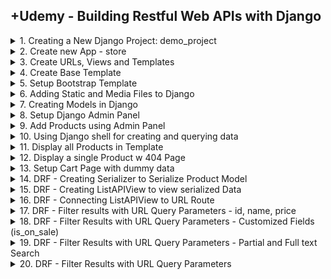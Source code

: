 ## +Udemy - Building Restful Web APIs with Django

<details>
<summary>1. Creating a New Django Project: demo_project </summary>

# Creating a New Django Project: demo_project

## Install venv

```x
python -m venv venv
```

## Activate venv

```x
# venv\Scripts\activate
source venv/bin/activate
```

## Install Django

```x
python -m pip install Django
pip install django
pip install django==5.0
```

## Install Other Project Dependencies: djangorestframework, django-filter, mock and Pillow

```x
pip install djangorestframework django-filter mock pillow
```

![image](https://github.com/omeatai/src-AI-Software/assets/32337103/c4226191-bb1f-42c4-83f0-08b1812d5831)

![image](https://github.com/omeatai/src-AI-Software/assets/32337103/d963db78-6367-40d0-af49-1b90eaac8339)

![image](https://github.com/omeatai/src-AI-Software/assets/32337103/b30e9e58-8cdc-4c3f-8b3f-5d96ef09882d)

![image](https://github.com/omeatai/src-AI-Software/assets/32337103/84446ae5-a1fa-411f-9d09-b3de73ef66f9)

## Get dependencies

```x
pip freeze
```

```x
asgiref==3.8.1
Django==5.0.6
django-filter==24.2
djangorestframework==3.15.2
mock==5.1.0
pillow==10.3.0
sqlparse==0.5.0
```

## Save Dependencies to Requirements.txt

```x
pip freeze > requirements.txt
```

## Install requirements from Requirements.txt

```x
pip install -r requirements.txt
```

## Deactivate a virtual environment

```x
deactivate
```

## Create Django Project

```x
django-admin startproject demo_project .
```

## Make Migrations

```x
python manage.py makemigrations
python manage.py migrate
```

## Start Local Server

```x
python manage.py runserver
```

```x
(venv) ➜  03_restful_apls_proj git:(main) ✗ python manage.py runserver
Watching for file changes with StatReloader
Performing system checks...

System check identified no issues (0 silenced).
June 30, 2024 - 01:32:55
Django version 5.0.6, using settings 'demo_project.settings'
Starting development server at http://127.0.0.1:8000/
Quit the server with CONTROL-C.
```

<img width="1489" alt="image" src="https://github.com/omeatai/src-AI-Software/assets/32337103/24efbb26-8bae-45cc-9887-303d6c606011">

![image](https://github.com/omeatai/src-AI-Software/assets/32337103/10b75f10-04cb-4b99-99ff-4f2a423269d7)

# #END</details>

<details>
<summary>2. Create new App - store </summary>

# Create new App - store

## Create App

```py
django-admin startapp store
```

### src-AI-Software/my_projects/03_restful_apls_proj/demo_project/settings.py:

```x
# Application definition

INSTALLED_APPS = [
    'django.contrib.admin',
    'django.contrib.auth',
    'django.contrib.contenttypes',
    'django.contrib.sessions',
    'django.contrib.messages',
    'django.contrib.staticfiles',

    # apps
    'rest_framework',
    'django_filters',
    'store',
]

```

<img width="1533" alt="image" src="https://github.com/omeatai/src-AI-Software/assets/32337103/ba0867bc-93c8-48ea-b9c0-b4798d0e32da">

# #END</details>

<details>
<summary>3. Create URLs, Views and Templates </summary>

# Create URLs, Views and Templates

### src-AI-Software/my_projects/03_restful_apls_proj/demo_project/urls.py:

```py
"""
URL configuration for demo_project project.

The `urlpatterns` list routes URLs to views. For more information please see:
    https://docs.djangoproject.com/en/5.0/topics/http/urls/
Examples:
Function views
    1. Add an import:  from my_app import views
    2. Add a URL to urlpatterns:  path('', views.home, name='home')
Class-based views
    1. Add an import:  from other_app.views import Home
    2. Add a URL to urlpatterns:  path('', Home.as_view(), name='home')
Including another URLconf
    1. Import the include() function: from django.urls import include, path
    2. Add a URL to urlpatterns:  path('blog/', include('blog.urls'))
"""
from django.contrib import admin
from django.urls import path, include

urlpatterns = [
    path('admin/', admin.site.urls),
    path('', include('store.urls')),
]

```

### src-AI-Software/my_projects/03_restful_apls_proj/store/urls.py:

```py
from django.urls import path
from . import views

urlpatterns = [
    path('', views.index, name='list-products'),
]

```

### src-AI-Software/my_projects/03_restful_apls_proj/store/views.py:

```py
from django.shortcuts import render


def index(request):
    context = {
        'products': [
            {
                "id": 1,
                "name": "Product 1",
                "description": "Description of Product 1",
                "price": "10.99",
                "created_at": "2024-06-26T12:34:56Z"
            },
            {
                "id": 2,
                "name": "Product 2",
                "description": "Description of Product 2",
                "price": "20.99",
                "created_at": "2024-06-27T12:34:56Z"
            }
        ],
    }

    return render(request, 'store/product_list.html', context)

```

### src-AI-Software/my_projects/03_restful_apls_proj/store/templates/store/product_list.html:

```py
<!DOCTYPE html>
<html lang="en">
<head>
    <meta charset="UTF-8">
    <meta name="viewport" content="width=device-width, initial-scale=1.0">
    <title>Products</title>
</head>
<body>

<div class="product-list">
  {% for product in products %}
  <div class="product">
    <h2>S/N: 000{{ product.id }}</h2>
    <h2>{{ product.name }}</h2>
    <p>{{ product.description }}</p>
    <p>${{ product.price }}</p>
  </div>
  {% endfor %}
</div>


</body>
</html>
```

<img width="1533" alt="image" src="https://github.com/omeatai/src-AI-Software/assets/32337103/8463fedb-2f6f-4aab-9e58-0fb4cd56304c">
<img width="1533" alt="image" src="https://github.com/omeatai/src-AI-Software/assets/32337103/5ddaf4a5-6003-4013-943b-e5e97402807b">
<img width="1533" alt="image" src="https://github.com/omeatai/src-AI-Software/assets/32337103/38411a04-d297-4728-bc5f-949ae80322f2">

![image](https://github.com/omeatai/src-AI-Software/assets/32337103/021ab1dc-9ff4-4904-9c79-47b4d11ba321)

# #END</details>

<details>
<summary>4. Create Base Template </summary>

# Create Base Template

### src-AI-Software/my_projects/03_restful_apls_proj/demo_project/settings.py:

```py
TEMPLATES = [
    {
        'BACKEND': 'django.template.backends.django.DjangoTemplates',
        'DIRS': [
            BASE_DIR / 'templates',
        ],
        'APP_DIRS': True,
        'OPTIONS': {
            'context_processors': [
                'django.template.context_processors.debug',
                'django.template.context_processors.request',
                'django.contrib.auth.context_processors.auth',
                'django.contrib.messages.context_processors.messages',
            ],
        },
    },
]
```

### src-AI-Software/my_projects/03_restful_apls_proj/templates/store/base.html:

```py
<!DOCTYPE html>
<html lang="en">
<head>
    <meta charset="UTF-8">
    <meta name="viewport" content="width=device-width, initial-scale=1.0">
    <title>{% block title %}{% endblock title %}</title>
</head>
<body>

{% block content %}{% endblock content %}

</body>
</html>
```

### src-AI-Software/my_projects/03_restful_apls_proj/store/templates/store/product_list.html:

```py
{% extends 'store/base.html' %}

{% block title %}
Products
{% endblock title %}

{% block content %}

<div class="product-list">
  {% for product in products %}
  <div class="product">
    <h2>S/N: 000{{ product.id }}</h2>
    <h2>{{ product.name }}</h2>
    <p>{{ product.description }}</p>
    <p>${{ product.price }}</p>
  </div>
  <hr>

  {% endfor %}
</div>

{% endblock content %}

```

<img width="1533" alt="image" src="https://github.com/omeatai/src-AI-Software/assets/32337103/ae9321c1-3254-4a5e-a42f-5a70e4fb9684">
<img width="1533" alt="image" src="https://github.com/omeatai/src-AI-Software/assets/32337103/5380b272-6b6b-4ad5-a957-5ccf43ef30c7">

![image](https://github.com/omeatai/src-AI-Software/assets/32337103/f3ffe45c-f5d2-411a-b27b-ec975137a696)

# #END</details>

<details>
<summary>5. Setup Bootstrap Template </summary>

# Setup Bootstrap Template 

### Bootstrap default 

```html
<!doctype html>
<html lang="en">
  <head>
    <meta charset="utf-8">
    <meta name="viewport" content="width=device-width, initial-scale=1">
    <title>Bootstrap demo</title>
    <link href="https://cdn.jsdelivr.net/npm/bootstrap@5.3.3/dist/css/bootstrap.min.css" rel="stylesheet" integrity="sha384-QWTKZyjpPEjISv5WaRU9OFeRpok6YctnYmDr5pNlyT2bRjXh0JMhjY6hW+ALEwIH" crossorigin="anonymous">
  </head>
  <body>
    <h1>Hello, world!</h1>
    <script src="https://cdn.jsdelivr.net/npm/bootstrap@5.3.3/dist/js/bootstrap.bundle.min.js" integrity="sha384-YvpcrYf0tY3lHB60NNkmXc5s9fDVZLESaAA55NDzOxhy9GkcIdslK1eN7N6jIeHz" crossorigin="anonymous"></script>
  </body>
</html>
```

![image](https://github.com/omeatai/src-AI-Software/assets/32337103/4d8de945-af6d-40e6-abd4-343df5899b54)
![image](https://github.com/omeatai/src-AI-Software/assets/32337103/70e47928-735f-4416-b1d3-b989fc25b351)

### src-AI-Software/my_projects/03_restful_apls_proj/templates/store/base.html:

```html
<!DOCTYPE html>
<html lang="en" data-bs-theme="auto">
<head>

    <meta charset="utf-8">
    <meta name="viewport" content="width=device-width, initial-scale=1">
    <title>{% block title %}{% endblock title %}</title>
    <link rel="canonical" href="https://getbootstrap.com/docs/5.3/examples/album/">
    <link rel="stylesheet" href="https://cdn.jsdelivr.net/npm/@docsearch/css@3">
    <link href="https://cdn.jsdelivr.net/npm/bootstrap@5.3.3/dist/css/bootstrap.min.css" rel="stylesheet" integrity="sha384-QWTKZyjpPEjISv5WaRU9OFeRpok6YctnYmDr5pNlyT2bRjXh0JMhjY6hW+ALEwIH" crossorigin="anonymous">
  </head>
  <body>

<main>

  <section class="py-5 text-center container">
    <div class="row py-lg-5">
      <div class="col-lg-6 col-md-8 mx-auto">
        <h1 class="fw-light">Products</h1>
        <p class="lead text-body-secondary">Discover the best deals on a wide range of products tailored just for you. From the latest electronics and trendy fashion to home essentials and more, we have everything you need in one place. Enjoy seamless shopping, fast delivery, and excellent customer service. Happy shopping!</p>
        <p>
          <a href="#" class="btn btn-primary my-2">View Categories</a>
          <a href="#" class="btn btn-secondary my-2">My Cart</a>
        </p>
      </div>
    </div>
  </section>

  <div class="album py-5 bg-body-tertiary">
    <div class="container">
        {% block content %}{% endblock content %}
    </div>
  </div>

</main>


<script src="https://cdn.jsdelivr.net/npm/bootstrap@5.3.3/dist/js/bootstrap.bundle.min.js" integrity="sha384-YvpcrYf0tY3lHB60NNkmXc5s9fDVZLESaAA55NDzOxhy9GkcIdslK1eN7N6jIeHz" crossorigin="anonymous"></script>

    </body>
</html>

```

### src-AI-Software/my_projects/03_restful_apls_proj/store/templates/store/product_list.html:

```html
{% extends 'store/base.html' %}

{% block title %}
Products
{% endblock title %}

{% block content %}

<div class="row row-cols-1 row-cols-sm-2 row-cols-md-3 g-3">

    {% for product in products %}
    <div class="col">
        <div class="card shadow-sm">
        <svg class="bd-placeholder-img card-img-top" width="100%" height="225" xmlns="http://www.w3.org/2000/svg" role="img" aria-label="Placeholder: Thumbnail" preserveAspectRatio="xMidYMid slice" focusable="false"><title>Placeholder</title><rect width="100%" height="100%" fill="#55595c"/>
        <text x="50%" y="50%" fill="#eceeef" dy=".3em">S/N: 000{{ product.id }}</text>
        </svg>
        <div class="card-body">
            <h2>{{ product.name }}</h2>
            <p class="card-text">{{ product.description }}</p>
            <div class="d-flex justify-content-between align-items-center">
            <div class="btn-group">
                <button type="button" class="btn btn-sm btn-outline-secondary">View</button>
                <button type="button" class="btn btn-sm btn-outline-secondary">Edit</button>
            </div>
            <small class="text-body-secondary">${{ product.price }}</small>
            </div>
        </div>
        </div>
    </div>
    {% endfor %}
</div>

{% endblock content %}

```

<img width="1493" alt="image" src="https://github.com/omeatai/src-AI-Software/assets/32337103/56a989b1-4567-4ed7-90ce-d5a9d6cc3af2">
<img width="1493" alt="image" src="https://github.com/omeatai/src-AI-Software/assets/32337103/592c028f-b922-42c2-84ce-4b05f9cc9c12">

![image](https://github.com/omeatai/src-AI-Software/assets/32337103/687dee76-5b56-43b0-9930-88543014418f)

# #END</details>

<details>
<summary>6. Adding Static and Media Files to Django </summary>

# Adding Static and Media Files to Django

### src-AI-Software/my_projects/03_restful_apls_proj/demo_project/settings.py:

```py
# Static files (CSS, JavaScript, Images)
# https://docs.djangoproject.com/en/5.0/howto/static-files/

STATIC_URL = 'static/'
STATIC_ROOT = os.path.join(BASE_DIR, 'static')

MEDIA_ROOT = os.path.abspath(os.path.join(BASE_DIR, 'store', 'uploads'))
MEDIA_URL = '/uploads/'

# Default primary key field type
# https://docs.djangoproject.com/en/5.0/ref/settings/#default-auto-field

DEFAULT_AUTO_FIELD = 'django.db.models.BigAutoField'
```

### src-AI-Software/my_projects/03_restful_apls_proj/demo_project/urls.py:

```py
"""
URL configuration for demo_project project.

The `urlpatterns` list routes URLs to views. For more information please see:
    https://docs.djangoproject.com/en/5.0/topics/http/urls/
Examples:
Function views
    1. Add an import:  from my_app import views
    2. Add a URL to urlpatterns:  path('', views.home, name='home')
Class-based views
    1. Add an import:  from other_app.views import Home
    2. Add a URL to urlpatterns:  path('', Home.as_view(), name='home')
Including another URLconf
    1. Import the include() function: from django.urls import include, path
    2. Add a URL to urlpatterns:  path('blog/', include('blog.urls'))
"""
from django.contrib import admin
from django.urls import path, include
from django.conf import settings
from django.conf.urls.static import static

urlpatterns = [
    path('admin/', admin.site.urls),
    path('', include('store.urls')),
]

urlpatterns += static(settings.STATIC_URL, document_root=settings.STATIC_ROOT)
urlpatterns += static(settings.MEDIA_URL, document_root=settings.MEDIA_ROOT)

```

## Run Collectstatic (To add all static folders into a single main folder):

```py
python manage.py collectstatic
```

<img width="1493" alt="image" src="https://github.com/omeatai/src-AI-Software/assets/32337103/42ed4634-c3fb-4a80-8fd3-ed12455e7e0f">
<img width="1493" alt="image" src="https://github.com/omeatai/src-AI-Software/assets/32337103/81d822ec-97a9-44a9-8ed4-70efaebbf249">

![image](https://github.com/omeatai/src-AI-Software/assets/32337103/6e95459a-d5d5-4aa7-9d6e-4475be3f5996)

# #END</details>

<details>
<summary>7. Creating Models in Django </summary>

# Creating Models in Django

### src-AI-Software/my_projects/03_restful_apls_proj/store/models.py:

```py


from django.utils import timezone
from django.db import models


class Product(models.Model):
    DISCOUNT_RATE = 0.10

    id = models.AutoField(primary_key=True)
    name = models.CharField(max_length=200)
    description = models.TextField()
    price = models.FloatField()
    sale_start = models.DateTimeField(blank=True, null=True, default=None)
    sale_end = models.DateTimeField(blank=True, null=True, default=None)
    photo = models.ImageField(blank=True, null=True,
                              default=None, upload_to='products')

    class Meta:
        verbose_name = "Product"
        verbose_name_plural = "Products"

    def is_on_sale(self):
        now = timezone.now()
        if self.sale_start:
            if self.sale_end:
                return self.sale_start <= now <= self.sale_end
            return self.sale_start <= now
        return False

    def get_rounded_price(self):
        return round(self.price, 2)

    def current_price(self):
        if self.is_on_sale():
            discounted_price = self.price * (1 - self.DISCOUNT_RATE)
            return round(discounted_price, 2)
        return self.get_rounded_price()

    def __repr__(self):
        return '<Product object ({}) "{}">'.format(self.id, self.name)

    def __str__(self):
        return '{}-{}'.format(self.id, self.name)


class ShoppingCart(models.Model):
    TAX_RATE = 0.13

    id = models.AutoField(primary_key=True)
    name = models.CharField(max_length=200)
    address = models.CharField(max_length=200)

    class Meta:
        verbose_name = "ShoppingCart"
        verbose_name_plural = "ShoppingCarts"

    def subtotal(self):
        amount = 0.0
        for item in self.shopping_cart_items:
            amount += item.quantity * item.product.get_price()
        return round(amount, 2)

    def taxes(self):
        return round(self.TAX_RATE * self.subtotal(), 2)

    def total(self):
        return round(self.subtotal() * self.taxes(), 2)

    def __repr__(self):
        name = self.name or '[Guest]'
        address = self.address or '[No Address]'
        return '<ShoppingCart object ({}) "{}" "{}">'.format(self.id, name, address)

    def __str__(self):
        return '{}-{}'.format(self.id, self.name)


class ShoppingCartItem(models.Model):
    shopping_cart = models.ForeignKey(
        ShoppingCart, related_name='items', related_query_name='item', on_delete=models.CASCADE)
    product = models.ForeignKey(
        Product, related_name='+', on_delete=models.CASCADE)
    quantity = models.IntegerField()

    class Meta:
        verbose_name = "ShoppingCartItem"
        verbose_name_plural = "ShoppingCartItems"

    def total(self):
        return round(self.quantity * self.product.current_price())

    def __repr__(self):
        return '<ShoppingCartItem object ({}) {}x "{}">'.format(self.id, self.quantity, self.product.name)

    def __str__(self):
        return '{}-{}'.format(self.shopping_cart.id, self.product.name)


```

## Run migrations:

```x
python manage.py makemigrations
python manage.py migrate
```

```x
python manage.py runserver 
```

<img width="1527" alt="image" src="https://github.com/omeatai/src-AI-Software/assets/32337103/18d496a7-e191-4619-a4be-c0c023ea32d5">

![image](https://github.com/omeatai/src-AI-Software/assets/32337103/865aaf48-b3dc-48aa-8341-d7018ac6b571)

# #END</details>

<details>
<summary>8. Setup Django Admin Panel </summary>

# Setup Django Admin Panel

## Create Super User

```x
python manage.py createsuperuser
```

### src-AI-Software/my_projects/03_restful_apls_proj/store/admin.py:

```py
from django.contrib import admin
from .models import Product, ShoppingCart, ShoppingCartItem


class ProductAdmin(admin.ModelAdmin):
    list_display = ('name', 'description', 'price',
                    'sale_start', 'sale_end', 'photo', 'is_on_sale', 'get_rounded_price', 'current_price')


class ShoppingCartAdmin(admin.ModelAdmin):
    list_display = ('name', 'address', 'subtotal', 'taxes', 'total')


class ShoppingCartItemAdmin(admin.ModelAdmin):
    list_display = ('shopping_cart', 'product', 'quantity', 'total')


admin.site.register(Product, ProductAdmin)
admin.site.register(ShoppingCart, ShoppingCartAdmin)
admin.site.register(ShoppingCartItem, ShoppingCartItemAdmin)

```

### src-AI-Software/my_projects/03_restful_apls_proj/store/models.py:

```py


from django.utils import timezone
from django.db import models


class Product(models.Model):
    DISCOUNT_RATE = 0.10

    id = models.AutoField(primary_key=True)
    name = models.CharField(max_length=200)
    description = models.TextField()
    price = models.FloatField()
    sale_start = models.DateTimeField(blank=True, null=True, default=None)
    sale_end = models.DateTimeField(blank=True, null=True, default=None)
    photo = models.ImageField(blank=True, null=True,
                              default=None, upload_to='products')

    class Meta:
        verbose_name = "Product"
        verbose_name_plural = "Products"

    def is_on_sale(self):
        now = timezone.now()
        if self.sale_start:
            if self.sale_end:
                return self.sale_start <= now <= self.sale_end
            return self.sale_start <= now
        return False

    def get_rounded_price(self):
        return round(self.price, 2)

    def current_price(self):
        if self.is_on_sale():
            discounted_price = self.price * (1 - self.DISCOUNT_RATE)
            return round(discounted_price, 2)
        return self.get_rounded_price()

    def __repr__(self):
        return '<Product object ({}) "{}">'.format(self.id, self.name)

    def __str__(self):
        return '{}-{}'.format(self.id, self.name)


class ShoppingCart(models.Model):
    TAX_RATE = 0.13

    id = models.AutoField(primary_key=True)
    name = models.CharField(max_length=200)
    address = models.CharField(max_length=200)

    class Meta:
        verbose_name = "ShoppingCart"
        verbose_name_plural = "ShoppingCarts"

    def subtotal(self):
        amount = 0.0
        for item in self.shopping_cart_items:
            amount += item.quantity * item.product.get_price()
        return round(amount, 2)

    def taxes(self):
        return round(self.TAX_RATE * self.subtotal(), 2)

    def total(self):
        return round(self.subtotal() * self.taxes(), 2)

    def __repr__(self):
        name = self.name or '[Guest]'
        address = self.address or '[No Address]'
        return '<ShoppingCart object ({}) "{}" "{}">'.format(self.id, name, address)

    def __str__(self):
        return '{}-{}'.format(self.id, self.name)


class ShoppingCartItem(models.Model):
    shopping_cart = models.ForeignKey(
        ShoppingCart, related_name='items', related_query_name='item', on_delete=models.CASCADE)
    product = models.ForeignKey(
        Product, related_name='+', on_delete=models.CASCADE)
    quantity = models.IntegerField()

    class Meta:
        verbose_name = "ShoppingCartItem"
        verbose_name_plural = "ShoppingCartItems"

    def total(self):
        return round(self.quantity * self.product.current_price())

    def __repr__(self):
        return '<ShoppingCartItem object ({}) {}x "{}">'.format(self.id, self.quantity, self.product.name)

    def __str__(self):
        return '{}-{}'.format(self.shopping_cart.id, self.product.name)


```

## Run migrations:

```x
python manage.py makemigrations
python manage.py migrate
```

```x
python manage.py runserver 
```

<img width="1527" alt="image" src="https://github.com/omeatai/src-AI-Software/assets/32337103/35673948-d69f-4181-a5a7-a86318d00cfe">

<img width="1527" alt="image" src="https://github.com/omeatai/src-AI-Software/assets/32337103/fd49bc99-eab4-47e1-a587-9e56dff4a5dc">

![image](https://github.com/omeatai/src-AI-Software/assets/32337103/a3aba51d-3aa1-43f7-aa74-89f620347e24)
![image](https://github.com/omeatai/src-AI-Software/assets/32337103/f427ffd5-48bd-41f6-8a6b-64ccd483f3b7)
![image](https://github.com/omeatai/src-AI-Software/assets/32337103/f36f519a-7fb6-4ec0-8a69-444497b5ef13)
![image](https://github.com/omeatai/src-AI-Software/assets/32337103/825fb62b-47b8-4515-84a5-49f23c2dec67)
![image](https://github.com/omeatai/src-AI-Software/assets/32337103/f7c310b9-f40a-473d-9b6d-23ed8af376e5)

# #END</details>

<details>
<summary>9. Add Products using Admin Panel </summary>

# Add Products using Admin Panel

![image](https://github.com/omeatai/src-AI-Software/assets/32337103/671de37b-8a76-49b3-a53c-fbe959ab21b9)
![image](https://github.com/omeatai/src-AI-Software/assets/32337103/5e33c089-f630-471d-afd1-f80183934311)
![image](https://github.com/omeatai/src-AI-Software/assets/32337103/7dc40e19-7bf9-4234-b672-4acc51d0b99a)
![image](https://github.com/omeatai/src-AI-Software/assets/32337103/40995476-2d27-41a0-bea7-c729db03e643)

# #END</details>

<details>
<summary>10. Using Django shell for creating and querying data </summary>

# Using Django shell for creating and querying data

## Run Shell:

```x
python manage.py shell
```

## Get Instance of Model Object:

```py
>>> from store.models import Product

>>> Product
<class 'store.models.Product'>

>>> myproduct = Product.objects.get(name='Vitamin B-Complex (100 caplets)')

>>> myproduct
<Product object (5) "Vitamin B-Complex (100 caplets)">

>>> myproduct.id
5

>>> myproduct.name
'Vitamin B-Complex (100 caplets)'

>>> myproduct.price
3.0

>>> myproduct.description
'Contains a combination of essential B vitamins that help convert food to energy.'

```

## Get all Object Instances

```py
>>> Product.objects.all()
<QuerySet [<Product object (2) "Mineral Water Strawberry">, <Product object (3) "Mineral Water Raspberry">,
<Product object (4) "Vitamin A 10,000 IU (125 caplets)">, <Product object (5) "Vitamin B-Complex (100 caplets)">]>

```

## Create New Object Instance

```py
>>> new_product = Product.objects.create(name='Mineral Water Peach', description='Flavoured with peach, loaded with anti-oxidants.', price=2.0)

>>> new_product
<Product object (6) "Mineral Water Peach">

>>> Product.objects.get(pk=6)
<Product object (6) "Mineral Water Peach">

>>> Product.objects.all()                                                                 
<QuerySet [<Product object (2) "Mineral Water Strawberry">, <Product object (3) "Mineral Water Raspberry">,
<Product object (4) "Vitamin A 10,000 IU (125 caplets)">, <Product object (5) "Vitamin B-Complex (100 caplets)">, <Product object (6) "Mineral Water Peach">]>

```

## Filter and Exclude contents

```py

>>> Product.objects.filter(name__startswith="Mineral")
<QuerySet [<Product object (2) "Mineral Water Strawberry">, <Product object (3) "Mineral Water Raspberry">, <Product object (6) "Mineral Water Peach">]>


>>> Product.objects.filter(description__icontains="anti-oxidant")
<QuerySet [<Product object (2) "Mineral Water Strawberry">, <Product object (3) "Mineral Water Raspberry">, <Product object (6) "Mineral Water Peach">]>


>>> Product.objects.exclude(description__icontains="vitamin")
<QuerySet [<Product object (2) "Mineral Water Strawberry">, <Product object (3) "Mineral Water Raspberry">, <Product object (6) "Mineral Water Peach">]>


>>> Product.objects.filter(description__icontains="essential").exclude(name__icontains="10,000")
<QuerySet [<Product object (5) "Vitamin B-Complex (100 caplets)">]>

```

![image](https://github.com/omeatai/src-AI-Software/assets/32337103/b141596d-5392-486d-a5a0-52564ac09eb6)

# #END</details>

<details>
<summary>11. Display all Products in Template </summary>

# Display all Products in Template

### src-AI-Software/my_projects/03_restful_apls_proj/store/urls.py:

```py
from django.urls import path
from . import views
from django.conf import settings
from django.conf.urls.static import static

urlpatterns = [
    path('', views.index, name='list-products'),
]

```

src-AI-Software/my_projects/03_restful_apls_proj/store/views.py:

```py
from django.shortcuts import render
from store.models import Product, ShoppingCart


def index(request):
    # context = {
    #     'products': [
    #         {
    #             "id": 1,
    #             "name": "Product 1",
    #             "description": "Description of Product 1",
    #             "price": "10.99",
    #             "created_at": "2024-06-26T12:34:56Z"
    #         },
    #         {
    #             "id": 2,
    #             "name": "Product 2",
    #             "description": "Description of Product 2",
    #             "price": "20.99",
    #             "created_at": "2024-06-27T12:34:56Z"
    #         }
    #     ],
    # }

    context = {
        'products': Product.objects.all(),
    }
    return render(request, 'store/product_list.html', context)

```

### src-AI-Software/my_projects/03_restful_apls_proj/store/templates/store/product_list.html:

```html
{% extends 'store/base.html' %}

{% block title %}
Products
{% endblock title %}

{% block content %}

<div class="row row-cols-1 row-cols-sm-2 row-cols-md-3 g-3">

    {% for product in products %}
    <div class="col">
        <div class="card shadow-sm">
        <a href="">
            {% if product.photo %}
            <img width="100%" src="uploads/{{ product.photo }}" />
            {% else %}
            <img width="100%" src="uploads/products/mineralwater-strawberry.jpg" />
            {% endif %}
        </a>

        <div class="card-body d-flex flex-column justify-content-between align-items-between" style="min-height: 25vh;">
            <h2>{{ product.name }}</h2>
            <p class="card-text">{{ product.description }}</p>
            <div class="d-flex justify-content-between align-items-center">
            <div class="btn-group">
                <button type="button" class="btn btn-sm btn-outline-secondary">View</button>
                {% if product.is_on_sale %}
                <button type="button" class="btn btn-sm btn-danger">SALE: {{ product.DISCOUNT_RATE|cut:"0."}}0% OFF</button>
                {% endif %}
            </div>
            <h3 class="text-body-secondary">${{ product.current_price }}</h3>
            </div>
        </div>
        </div>
    </div>
    {% endfor %}
</div>

{% endblock content %}

```

![image](https://github.com/omeatai/src-AI-Software/assets/32337103/53855d77-7f37-4966-8429-c7902a5ec4f5)
![image](https://github.com/omeatai/src-AI-Software/assets/32337103/579e769c-5b09-47da-b701-5bf9f459c653)
![image](https://github.com/omeatai/src-AI-Software/assets/32337103/899618f6-2fe4-4c00-be10-ef8ce1d3057d)

<img width="1470" alt="image" src="https://github.com/omeatai/src-AI-Software/assets/32337103/2ad1c274-0d2c-4435-a157-a74c38429036">
<img width="1470" alt="image" src="https://github.com/omeatai/src-AI-Software/assets/32337103/d56ebb2e-0913-453f-835c-04f8c37d0e3d">
<img width="1470" alt="image" src="https://github.com/omeatai/src-AI-Software/assets/32337103/be934642-2eef-4428-9f89-e6dbfe081928">

# #END</details>

<details>
<summary>12. Display a single Product w 404 Page </summary>

# Display a single Product w 404 Page

### src-AI-Software/my_projects/03_restful_apls_proj/store/urls.py:

```py
from django.urls import path
from . import views
from django.conf import settings
from django.conf.urls.static import static

urlpatterns = [
    path('', views.index, name='list-products'),
    path('products/<int:id>/', views.show, name='show-product'),
]

```

### src-AI-Software/my_projects/03_restful_apls_proj/store/views.py:

```py
from django.shortcuts import render
from django.http import Http404
from store.models import Product


def index(request):
    # context = {
    #     'products': [
    #         {
    #             "id": 1,
    #             "name": "Product 1",
    #             "description": "Description of Product 1",
    #             "price": "10.99",
    #             "created_at": "2024-06-26T12:34:56Z"
    #         },
    #         {
    #             "id": 2,
    #             "name": "Product 2",
    #             "description": "Description of Product 2",
    #             "price": "20.99",
    #             "created_at": "2024-06-27T12:34:56Z"
    #         }
    #     ],
    # }

    context = {
        'products': Product.objects.all(),
    }
    return render(request, 'store/product_list.html', context)


def show(request, id):
    try:
        product = Product.objects.get(id=id)
    except Product.DoesNotExist:
        # return render(request, '404.html')
        raise Http404("Note does not exist")

    context = {
        'product': product,
    }
    return render(request, 'store/product.html', context)

```

### src-AI-Software/my_projects/03_restful_apls_proj/store/templates/store/product.html:

```py
{% extends 'store/base.html' %}

{% block title %}{{ product.name }}{% endblock %}

{% block content %}
<h2>{{ product.name }}</h2>
<p>{{ product.description }}</p>

{% if product.is_on_sale %}
  <p class="price sale-price">
    Regular Price:<del>${{ product.price|floatformat:2 }}</del> <br/>
    <strong>SALE: ${{ product.current_price|floatformat:2 }}</strong>
  </p>
{% else %}
  <p class="price price-regular">
    <strong>Price: ${{ product.price|floatformat:2 }}</strong>
  </p>
{% endif %}

 {% if product.photo %}
<img src="{{product.photo.url}}" width="300px" />
{% else %}
<img src="/uploads/products/mineralwater-strawberry.jpg" width="300px" />
{% endif %}

{% endblock %}

```

### src-AI-Software/my_projects/03_restful_apls_proj/store/templates/store/product_list.html:

```py
{% extends 'store/base.html' %}

{% block title %}
Products
{% endblock title %}

{% block content %}

<div class="row row-cols-1 row-cols-sm-2 row-cols-md-3 g-3">

    {% for product in products %}
    <div class="col">
        <div class="card shadow-sm">
        <a href="{% url 'show-product' product.id %}">
            {% if product.photo %}
            <img width="100%" src="uploads/{{ product.photo }}" />
            {% else %}
            <img width="100%" src="uploads/products/mineralwater-strawberry.jpg" />
            {% endif %}
        </a>

        <div class="card-body d-flex flex-column justify-content-between align-items-between" style="min-height: 25vh;">
            <h2>{{ product.name }}</h2>
            <p class="card-text">{{ product.description }}</p>
            <div class="d-flex justify-content-between align-items-center">
            <div class="btn-group">
                <a href="{% url 'show-product' product.id %}">
                    <button type="button" class="btn btn-sm btn-outline-secondary">View</button>
                </a>

                {% if product.is_on_sale %}
                <button type="button" class="btn btn-sm btn-danger">SALE: {{ product.DISCOUNT_RATE|cut:"0."}}0% OFF</button>
                {% endif %}
            </div>
            <h3 class="text-body-secondary">${{ product.current_price|floatformat:2 }}</h3>
            </div>
        </div>
        </div>
    </div>
    {% endfor %}
</div>

{% endblock content %}

```

### src-AI-Software/my_projects/03_restful_apls_proj/templates/404.html:

```py
<!DOCTYPE html>
<html lang="en">
  <head>
    <meta charset="UTF-8" />
    <meta name="viewport" content="width=device-width, initial-scale=1.0" />
    <title>404 Page</title>
  </head>

  <body>
    <h1>404 - Ooops!</h1>
    <h2>I cannot find the Page you requested!</h2>
  </body>
</html>
```

### src-AI-Software/my_projects/03_restful_apls_proj/templates/store/base.html:

```py
<!DOCTYPE html>
<html lang="en" data-bs-theme="auto">
<head>

    <meta charset="utf-8">
    <meta name="viewport" content="width=device-width, initial-scale=1">
    <title>{% block title %}{% endblock title %}</title>
    <link rel="canonical" href="https://getbootstrap.com/docs/5.3/examples/album/">
    <link rel="stylesheet" href="https://cdn.jsdelivr.net/npm/@docsearch/css@3">
    <link href="https://cdn.jsdelivr.net/npm/bootstrap@5.3.3/dist/css/bootstrap.min.css" rel="stylesheet" integrity="sha384-QWTKZyjpPEjISv5WaRU9OFeRpok6YctnYmDr5pNlyT2bRjXh0JMhjY6hW+ALEwIH" crossorigin="anonymous">
  </head>
  <body>

<main>

  <section class="py-5 text-center container">
    <div class="row py-lg-5">
      <div class="col-lg-6 col-md-8 mx-auto">
        <h1 class="fw-light">Products</h1>
        <p class="lead text-body-secondary">Discover the best deals on a wide range of products tailored just for you. From the latest electronics and trendy fashion to home essentials and more, we have everything you need in one place. Enjoy seamless shopping, fast delivery, and excellent customer service. Happy shopping!</p>
        <p>
          <a href="{% url 'list-products' %}" class="btn btn-primary my-2">All Products</a>
          <a href="#" class="btn btn-secondary my-2">My Cart</a>
        </p>
      </div>
    </div>
  </section>

  <div class="album py-5 bg-body-tertiary">
    <div class="container">
        {% block content %}{% endblock content %}
    </div>
  </div>

</main>


<script src="https://cdn.jsdelivr.net/npm/bootstrap@5.3.3/dist/js/bootstrap.bundle.min.js" integrity="sha384-YvpcrYf0tY3lHB60NNkmXc5s9fDVZLESaAA55NDzOxhy9GkcIdslK1eN7N6jIeHz" crossorigin="anonymous"></script>

    </body>
</html>

```

![image](https://github.com/omeatai/src-AI-Software/assets/32337103/e66b7fca-053b-423f-b879-9c33871de5b6)
![image](https://github.com/omeatai/src-AI-Software/assets/32337103/1cdba6cb-fceb-4860-aacb-19785aa810fd)
![image](https://github.com/omeatai/src-AI-Software/assets/32337103/58f45695-cb32-4417-9266-0778c9d129ba)
![image](https://github.com/omeatai/src-AI-Software/assets/32337103/35490631-9cf2-485b-9edf-bdbcc7248365)

<img width="1470" alt="image" src="https://github.com/omeatai/src-AI-Software/assets/32337103/03998596-30be-4f07-ac3a-546a6224e6bf">
<img width="1470" alt="image" src="https://github.com/omeatai/src-AI-Software/assets/32337103/7bf3fdbf-3eb5-4a75-8aae-231e68f23016">
<img width="1470" alt="image" src="https://github.com/omeatai/src-AI-Software/assets/32337103/ec1b53f5-2b19-4ea6-b7d8-a2c1484ba99f">
<img width="1470" alt="image" src="https://github.com/omeatai/src-AI-Software/assets/32337103/61035939-da65-4bbb-b581-c2ec7fa493db">
<img width="1470" alt="image" src="https://github.com/omeatai/src-AI-Software/assets/32337103/7a5a0568-99e4-4aba-bb4c-749916706987">
<img width="1470" alt="image" src="https://github.com/omeatai/src-AI-Software/assets/32337103/5de2f7bb-c271-4618-b88b-04c236f55c79">

# #END</details>

<details>
<summary>13. Setup Cart Page with dummy data </summary>

# Setup Cart Page with dummy data

### src-AI-Software/my_projects/03_restful_apls_proj/store/urls.py:

```py
from django.urls import path
from . import views
from django.conf import settings
from django.conf.urls.static import static

urlpatterns = [
    path('', views.index, name='list-products'),
    path('products/<int:id>/', views.show, name='show-product'),
    path('cart/', views.cart, name='shopping-cart'),
]

```

### src-AI-Software/my_projects/03_restful_apls_proj/store/views.py:

```py
from django.shortcuts import render
from django.http import Http404
from store.models import Product, ShoppingCart


def index(request):
    context = {
        'products': Product.objects.all(),
    }
    return render(request, 'store/product_list.html', context)


def show(request, id):
    try:
        product = Product.objects.get(id=id)
    except Product.DoesNotExist:
        # return render(request, '404.html')
        raise Http404("Note does not exist")

    context = {
        'product': product,
    }
    return render(request, 'store/product.html', context)


def cart(request):
    context = {
        'items': [],
        'subtotal': 1.0,
        'tax_rate': int(ShoppingCart.TAX_RATE * 100.0),
        'tax_total': 2.0,
        'total': 3.0,
    }
    return render(request, 'store/cart.html', context)

```

### src-AI-Software/my_projects/03_restful_apls_proj/store/templates/store/cart.html:

```html
{% extends 'store/base.html' %}

{% block title %}Shopping Cart{% endblock title %}

{% block content %}
<h2>Shopping Cart</h2>
<table class="table">
  <tbody>
    <tr>
      <th>Items</th>
      <td>
        {% for item in items %}
        <div>
          {{ item.quantity }}x
          {{ item.name }}
        </div>
        {% endfor %}
      </td>
    </tr>
    <tr>
      <th>Subtotal</th>
      <td>${{ subtotal|floatformat:2 }}</td>
    </tr>
    <tr>
      <th>Shipping</th>
      <td>Free</td>
    </tr>
    <tr>
      <th>Taxes ({{ tax_rate }}%)</th>
      <td>${{ tax_total|floatformat:2 }}</td>
    </tr>
  </tbody>
  <tfoot>
    <tr>
      <th>Total</th>
      <td>${{ total|floatformat:2 }}</td>
    </tr>
  </tfoot>
</table>
{% endblock content %}

```

![image](https://github.com/omeatai/src-AI-Software/assets/32337103/ee7d73f9-fb38-46fb-8131-18f71d645731)

<img width="1470" alt="image" src="https://github.com/omeatai/src-AI-Software/assets/32337103/6c71a7be-b474-487b-af1f-3731f2204548">
<img width="1470" alt="image" src="https://github.com/omeatai/src-AI-Software/assets/32337103/7a473315-b6c3-421d-8bec-be5dff2228e6">
<img width="1470" alt="image" src="https://github.com/omeatai/src-AI-Software/assets/32337103/99eccbbc-755a-4410-b843-188d74dd71b9">

# #END</details>

<details>
<summary>14. DRF - Creating Serializer to Serialize Product Model </summary>

# DRF - Creating Serializer to Serialize Product Model

### src-AI-Software/my_projects/03_restful_apls_proj/store/serializers.py:

```py
from rest_framework import serializers

from store.models import Product


class ProductSerializer(serializers.ModelSerializer):
    class Meta:
        model = Product
        fields = ('id', 'name', 'description',
                  'price', 'sale_start', 'sale_end')

    # add additional custom fields to the serializer.
    def to_representation(self, instance):
        data = super().to_representation(instance)
        data['is_on_sale'] = instance.is_on_sale()
        data['current_price'] = instance.current_price()
        return data

```

## Run Django Shell

```x
python manage.py shell
```

```py
>>> from store.models import Product
>>> product = Product.objects.all()[0]
>>> product
<Product object (2) "Mineral Water Strawberry">

>>> from store.serializers import ProductSerializer
>>> serializer = ProductSerializer()
>>> serializer
ProductSerializer():
    id = IntegerField(read_only=True)
    name = CharField(max_length=200)
    description = CharField(style={'base_template': 'textarea.html'})
    price = FloatField()
    sale_start = DateTimeField(allow_null=True, required=False)
    sale_end = DateTimeField(allow_null=True, required=False)

>>> data = serializer.to_representation(product)
>>> data
{'id': 2, 'name': 'Mineral Water Strawberry', 'description': 'Natural-flavored strawberry with an anti-oxidant kick.',
'price': 1.0, 'sale_start': None, 'sale_end': None, 'is_on_sale': False, 'current_price': 1.0}

>>> from rest_framework.renderers import JSONRenderer
>>> renderer = JSONRenderer()
>>> print(renderer.render(data))
b'{"id":2,"name":"Mineral Water Strawberry","description":"Natural-flavored strawberry with an anti-oxidant kick.",
"price":1.0,"sale_start":null,"sale_end":null,"is_on_sale":false,"current_price":1.0}'

```

<img width="1470" alt="image" src="https://github.com/omeatai/src-AI-Software/assets/32337103/02f67553-b872-4f49-b09a-f8d62517bc33">


# #END</details>

<details>
<summary>15. DRF - Creating ListAPIView to view serialized Data </summary>

# DRF - Creating ListAPIView to view serialized Data

### src-AI-Software/my_projects/03_restful_apls_proj/store/api_views.py:

```py
from rest_framework.generics import ListAPIView

from store.serializers import ProductSerializer
from store.models import Product


class ProductList(ListAPIView):
    queryset = Product.objects.all()
    serializer_class = ProductSerializer

```

### src-AI-Software/my_projects/03_restful_apls_proj/store/serializers.py:

```py
from rest_framework import serializers

from store.models import Product


class ProductSerializer(serializers.ModelSerializer):
    class Meta:
        model = Product
        fields = ('id', 'name', 'description',
                  'price', 'sale_start', 'sale_end')

    # add additional custom fields to the serializer.
    def to_representation(self, instance):
        data = super().to_representation(instance)
        data['is_on_sale'] = instance.is_on_sale()
        data['current_price'] = instance.current_price()
        return data

```

<img width="1517" alt="image" src="https://github.com/omeatai/src-AI-Software/assets/32337103/88aacef9-aea0-4172-b030-3fc058aa4210">

# #END</details>

<details>
<summary>16. DRF - Connecting ListAPIView to URL Route </summary>

# DRF - Connecting ListAPIView to URL Route

### src-AI-Software/my_projects/03_restful_apls_proj/store/urls.py:

```py
from django.urls import path
from . import views
from . import api_views

urlpatterns = [
    path('', views.index, name='list-products'),
    path('products/<int:id>/', views.show, name='show-product'),
    path('cart/', views.cart, name='shopping-cart'),
    path('api/v1/products/', api_views.ProductList.as_view()),
]

```

### src-AI-Software/my_projects/03_restful_apls_proj/store/api_views.py:

```py
from rest_framework.generics import ListAPIView

from store.serializers import ProductSerializer
from store.models import Product


class ProductList(ListAPIView):
    queryset = Product.objects.all()
    serializer_class = ProductSerializer

```

## http://127.0.0.1:8000/api/v1/products/

![image](https://github.com/omeatai/src-AI-Software/assets/32337103/b08b65dd-e760-4938-9516-42785e824974)
![image](https://github.com/omeatai/src-AI-Software/assets/32337103/feb3dce3-a823-4c7a-96ea-0d39b6f6f43b)

<img width="1517" alt="image" src="https://github.com/omeatai/src-AI-Software/assets/32337103/36329589-fc38-432e-87e8-08b722c04740">

# #END</details>

<details>
<summary>17. DRF - Filter results with URL Query Parameters - id, name, price </summary>

# DRF - Filter results with URL Query Parameters - id, name, price 

### src-AI-Software/my_projects/03_restful_apls_proj/store/api_views.py:

```py
from rest_framework.generics import ListAPIView
from django_filters import rest_framework as filters

from store.serializers import ProductSerializer
from store.models import Product


class ProductList(ListAPIView):
    queryset = Product.objects.all()
    serializer_class = ProductSerializer
    filter_backends = (filters.DjangoFilterBackend,)
    filterset_fields = ('id', 'name', 'price')

```

## http://127.0.0.1:8000/api/v1/products/?id=3&name=&price=

![image](https://github.com/omeatai/src-AI-Software/assets/32337103/a3a6bb39-705e-4043-b94d-0769e61990f0)
![image](https://github.com/omeatai/src-AI-Software/assets/32337103/ee179fe3-fe64-4c73-99d1-4df3eb115233)
![image](https://github.com/omeatai/src-AI-Software/assets/32337103/587cfeef-3246-4392-a4f9-471760eece69)

<img width="1517" alt="image" src="https://github.com/omeatai/src-AI-Software/assets/32337103/6cc7617d-2be4-498f-9512-d1d25f5e8de6">

# #END</details>

<details>
<summary>18. DRF - Filter Results with URL Query Parameters - Customized Fields (is_on_sale) </summary>

# DRF - Filter Results with URL Query Parameters - Customized Fields (is_on_sale)

### src-AI-Software/my_projects/03_restful_apls_proj/store/api_views.py:

```py
from rest_framework.generics import ListAPIView
from django_filters import rest_framework as filters

from store.serializers import ProductSerializer
from store.models import Product


class ProductList(ListAPIView):
    queryset = Product.objects.all()
    serializer_class = ProductSerializer
    filter_backends = (filters.DjangoFilterBackend,)
    filterset_fields = ('id', 'name', 'price')

    def get_queryset(self):
        on_sale = self.request.query_params.get('on_sale', None)
        if on_sale is None:
            return super().get_queryset()
        queryset = Product.objects.all()
        if on_sale.lower() == 'true':
            from django.utils import timezone
            now = timezone.now()
            return queryset.filter(
                sale_start__lte=now,
                sale_end__gte=now,
            )
        return queryset

```

## http://127.0.0.1:8000/api/v1/products/?on_sale=true

![image](https://github.com/omeatai/src-AI-Software/assets/32337103/9d78fb87-a108-4710-bd26-fb796775580e)

<img width="1517" alt="image" src="https://github.com/omeatai/src-AI-Software/assets/32337103/62695a5a-e2e3-4a92-93a6-06e0a7da1780">

# #END</details>

<details>
<summary>19. DRF - Filter Results with URL Query Parameters - Partial and Full text Search </summary>

# DRF - Filter Results with URL Query Parameters - Partial and Full text Search

### src-AI-Software/my_projects/03_restful_apls_proj/store/api_views.py:

```py
from rest_framework.generics import ListAPIView
from django_filters import rest_framework as filters
from rest_framework.filters import SearchFilter

from store.serializers import ProductSerializer
from store.models import Product


class ProductList(ListAPIView):
    queryset = Product.objects.all()
    serializer_class = ProductSerializer
    filter_backends = (filters.DjangoFilterBackend, SearchFilter)
    filterset_fields = ('id', 'name', 'price')
    search_fields = ('name', 'description')

    def get_queryset(self):
        on_sale = self.request.query_params.get('on_sale', None)
        if on_sale is None:
            return super().get_queryset()
        queryset = Product.objects.all()
        if on_sale.lower() == 'true':
            from django.utils import timezone
            now = timezone.now()
            return queryset.filter(
                sale_start__lte=now,
                sale_end__gte=now,
            )
        return queryset

```

![image](https://github.com/omeatai/src-AI-Software/assets/32337103/67837399-e150-41f1-bb4c-3551cffd27de)
![image](https://github.com/omeatai/src-AI-Software/assets/32337103/4269faa5-92ff-452a-996e-631455af413f)
![image](https://github.com/omeatai/src-AI-Software/assets/32337103/b3315169-b8d8-4142-9016-fecdc0b4adba)

# #END</details>

<details>
<summary>20. DRF - Filter Results with URL Query Parameters </summary>

# DRF - Filter Results with URL Query Parameters

```py

```

```py

```

```py

```

```py

```

```py

```

```py

```

```py

```

```py

```

```py

```

```py

```

```py

```

```py

```

```py

```

```py

```


# #END</details>
